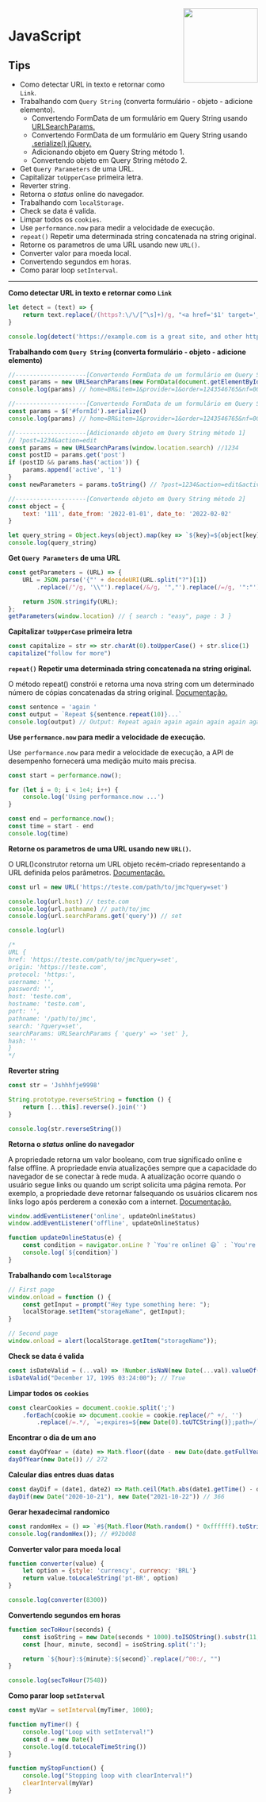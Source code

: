 <img src="https://i.ibb.co/M6nBBb0/mascote.png" align="right" width="150">

# JavaScript

## Tips

- Como detectar URL in texto e retornar como `Link`.
- Trabalhando com `Query String` (converta formulário - objeto - adicione elemento).
    - Convertendo FormData de um formulário em Query String
      usando [URLSearchParams.](https://developer.mozilla.org/pt-BR/docs/Web/API/URLSearchParams)
    - Convertendo FormData de um formulário em Query String
      usando [.serialize() jQuery.](https://api.jquery.com/serialize/)
    - Adicionando objeto em Query String método 1.
    - Convertendo objeto em Query String método 2.
- Get `Query Parameters` de uma URL.
- Capitalizar `toUpperCase` primeira letra.
- Reverter string.
- Retorna o _status_ online do navegador.
- Trabalhando com `localStorage`.
- Check se data é valida.
- Limpar todos os `cookies`.
- Use `performance.now` para medir a velocidade de execução.
- `repeat()` Repetir uma determinada string concatenada na string original.
- Retorne os parametros de uma URL usando new `URL()`.
- Converter valor para moeda local.
- Convertendo segundos em horas.
- Como parar loop `setInterval`.

---

**Como detectar URL in texto e retornar como `Link`**

```Javascript
let detect = (text) => {
    return text.replace(/(https?:\/\/[^\s]+)/g, "<a href='$1' target='_blank' >$1</a>")
}

console.log(detect('https://example.com is a great site, and other https://other.example.com '))
```

**Trabalhando com `Query String` (converta formulário - objeto - adicione elemento)**

````Javascript
//--------------------[Convertendo FormData de um formulário em Query String usando URLSearchParams]
const params = new URLSearchParams(new FormData(document.getElementById('formId'))).toString()
console.log(params) // home=BR&item=1&provider=1&order=1243546765&nf=000000000000054&pallete=2&quantity=1200

//--------------------[Convertendo FormData de um formulário em Query String usando .serialize() jQuery]
const params = $('#formId').serialize()
console.log(params) // home=BR&item=1&provider=1&order=1243546765&nf=000000000000054&pallete=2&quantity=1200

//--------------------[Adicionando objeto em Query String método 1]
// ?post=1234&action=edit
const params = new URLSearchParams(window.location.search) //1234
const postID = params.get('post')
if (postID && params.has('action')) {
    params.append('active', '1')
}
const newParameters = params.toString() // ?post=1234&action=edit&active=1

//--------------------[Convertendo objeto em Query String método 2]
const object = {
    text: '111', date_from: '2022-01-01', date_to: '2022-02-02'
}

let query_string = Object.keys(object).map(key => `${key}=${object[key]}`).join('&')
console.log(query_string)
````

**Get `Query Parameters` de uma URL**

```Javascript
const getParameters = (URL) => {
    URL = JSON.parse('{"' + decodeURI(URL.split("?")[1])
        .replace(/"/g, '\\"').replace(/&/g, '","').replace(/=/g, '":"') + '"}');

    return JSON.stringify(URL);
};
getParameters(window.location) // { search : "easy", page : 3 }
```

**Capitalizar `toUpperCase` primeira letra**

````Javascript
const capitalize = str => str.charAt(0).toUpperCase() + str.slice(1)
capitalize("follow for more")
````

**`repeat()` Repetir uma determinada string concatenada na string original.**

O método repeat() constrói e retorna uma nova string com um determinado número de cópias concatenadas da string
original.
[Documentação.](https://developer.mozilla.org/pt-BR/docs/Web/JavaScript/Reference/Global_Objects/String/repeat)

````Javascript
const sentence = 'again '
const output = `Repeat ${sentence.repeat(10)}...`
console.log(output) // Output: Repeat again again again again again again again again again again ...
````

**Use `performance.now` para medir a velocidade de execução.**

Use` performance.now` para medir a velocidade de execução, a API de desempenho fornecerá uma medição muito mais precisa.

````Javascript
const start = performance.now();

for (let i = 0; i < 1e4; i++) {
    console.log('Using performance.now ...')
}

const end = performance.now();
const time = start - end
console.log(time)
````

**Retorne os parametros de uma URL usando new `URL()`.**

O URL()construtor retorna um URL objeto recém-criado representando a URL definida pelos parâmetros.
[Documentação.](https://developer.mozilla.org/en-US/docs/Web/API/URL/URL)

````Javascript
const url = new URL('https://teste.com/path/to/jmc?query=set')

console.log(url.host) // teste.com
console.log(url.pathname) // path/to/jmc
console.log(url.searchParams.get('query')) // set

console.log(url)

/*
URL {
href: 'https://teste.com/path/to/jmc?query=set',
origin: 'https://teste.com',
protocol: 'https:',
username: '',
password: '',
host: 'teste.com',
hostname: 'teste.com',
port: '',
pathname: '/path/to/jmc',
search: '?query=set',
searchParams: URLSearchParams { 'query' => 'set' },
hash: ''
}
*/
````

**Reverter string**

```JavaScript
const str = 'Jshhhfje9998'

String.prototype.reverseString = function () {
    return [...this].reverse().join('')
}

console.log(str.reverseString())
```

**Retorna o _status_ online do navegador**

A propriedade retorna um valor booleano, com true significado online e false
offline. A propriedade envia atualizações sempre que a capacidade do navegador de se conectar à rede muda.
A atualização ocorre quando o usuário segue links ou quando um script solicita uma página remota. Por exemplo,
a propriedade deve retornar falsequando os usuários clicarem nos links logo após perderem a conexão com a internet.
[Documentação.](https://developer.mozilla.org/en-US/docs/Web/API/Navigator/onLine)

````Javascript
window.addEventListener('online', updateOnlineStatus)
window.addEventListener('offline', updateOnlineStatus)

function updateOnlineStatus(e) {
    const condition = navigator.onLine ? `You're online! 😄` : `You're offline! 😢`;
    console.log(`${condition}`)
}
````

**Trabalhando com `localStorage`**

```Javascript
// First page
window.onload = function () {
    const getInput = prompt("Hey type something here: ");
    localStorage.setItem("storageName", getInput);
}

// Second page
window.onload = alert(localStorage.getItem("storageName"));
```

**Check se data é valida**

```Javascript
const isDateValid = (...val) => !Number.isNaN(new Date(...val).valueOf());
isDateValid("December 17, 1995 03:24:00"); // True
```

**Limpar todos os `cookies`**

```Javascript
const clearCookies = document.cookie.split(';')
    .forEach(cookie => document.cookie = cookie.replace(/^ +/, '')
        .replace(/=.*/, `=;expires=${new Date(0).toUTCString()};path=/`));
```

**Encontrar o dia de um ano**

```Javascript
const dayOfYear = (date) => Math.floor((date - new Date(date.getFullYear(), 0, 0)) / 1000 / 60 / 60 / 24);
dayOfYear(new Date()) // 272
```

**Calcular dias entres duas datas**

```Javascript
const dayDif = (date1, date2) => Math.ceil(Math.abs(date1.getTime() - date2.getTime()) / 86400000)
dayDif(new Date("2020-10-21"), new Date("2021-10-22")) // 366
```

**Gerar hexadecimal randomico**

```Javascript
const randomHex = () => `#${Math.floor(Math.random() * 0xffffff).toString(16).padEnd(6, "0")}`;
console.log(randomHex()); // #92b008
```

**Converter valor para moeda local**

```javascript
function converter(value) {
    let option = {style: 'currency', currency: 'BRL'}
    return value.toLocaleString('pt-BR', option)
}

console.log(converter(8300))
```

**Convertendo segundos em horas**

```Javascript
function secToHour(seconds) {
    const isoString = new Date(seconds * 1000).toISOString().substr(11, 8)
    const [hour, minute, second] = isoString.split(':');

    return `${hour}:${minute}:${second}`.replace(/^00:/, "")
}

console.log(secToHour(7548))
```

**Como parar loop `setInterval`**

```Javascript
const myVar = setInterval(myTimer, 1000);

function myTimer() {
    console.log("Loop with setInterval!")
    const d = new Date()
    console.log(d.toLocaleTimeString())
}

function myStopFunction() {
    console.log("Stopping loop with clearInterval!")
    clearInterval(myVar)
}
```